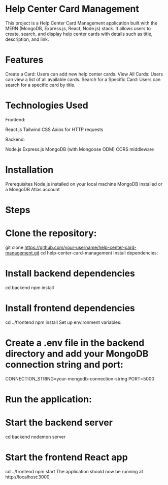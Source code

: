 # Help Center Card Management
This project is a Help Center Card Management application built with the MERN (MongoDB, Express.js, React, Node.js) stack. It allows users to create, search, and display help center cards with details such as title, description, and link.


# Features
Create a Card: Users can add new help center cards.
View All Cards: Users can view a list of all available cards.
Search for a Specific Card: Users can search for a specific card by title.

# Technologies Used

Frontend:

React.js
Tailwind CSS
Axios for HTTP requests

Backend:

Node.js
Express.js
MongoDB (with Mongoose ODM)
CORS middleware

# Installation
Prerequisites
Node.js installed on your local machine
MongoDB installed or a MongoDB Atlas account


# Steps

# Clone the repository:
git clone https://github.com/your-username/help-center-card-management.git
cd help-center-card-management
Install dependencies:

# Install backend dependencies
cd backend
npm install

# Install frontend dependencies
cd ../frontend
npm install
Set up environment variables:

# Create a .env file in the backend directory and add your MongoDB connection string and port:

CONNECTION_STRING=your-mongodb-connection-string
PORT=5000

# Run the application:


# Start the backend server
cd backend
nodemon server

# Start the frontend React app
cd ../frontend
npm start
The application should now be running at http://localhost:3000.
